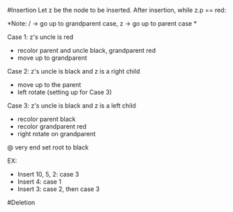 #Insertion
Let z be the node to be inserted.
After insertion, while z.p == red:

*Note: / -> go up to grandparent case, z -> go up to parent case *

Case 1: z's uncle is red
- recolor parent and uncle black, grandparent red
- move up to grandparent

Case 2: z's uncle is black and z is a right child
- move up to the parent
- left rotate (setting up for Case 3)

Case 3: z's uncle is black and z is a left child
- recolor parent black
- recolor grandparent red
- right rotate on grandparent

@ very end set root to black

EX:
- Insert 10, 5, 2: case 3
- Insert 4: case 1
- Insert 3: case 2, then case 3

#Deletion
